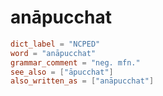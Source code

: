 # anāpucchat

``` toml
dict_label = "NCPED"
word = "anāpucchat"
grammar_comment = "neg. mfn."
see_also = ["āpucchat"]
also_written_as = ["anāpucchat"]
```

